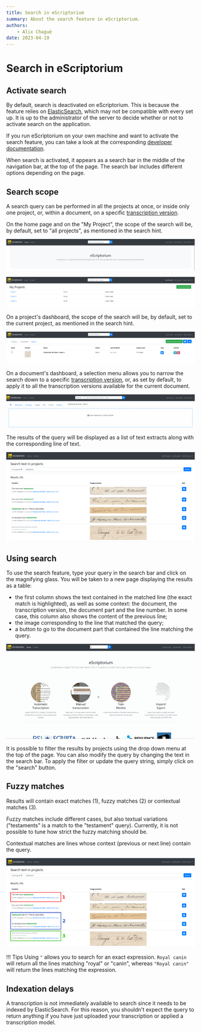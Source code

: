 ```yaml
---
title: Search in eScriptorium
summary: About the search feature in eScriptorium.
authors:
    - Alix Chagué
date: 2023-04-19
---
```


# Search in eScriptorium

## Activate search

By default, search is deactivated on eScriptorium. This is because the feature relies on [ElasticSearch](https://www.elastic.co/fr/elasticsearch/), which may not be compatible with every set up. It is up to the administrator of the server to decide whether or not to activate search on the application.

If you run eScriptorium on your own machine and want to activate the search feature, you can take a look at the corresponding [developer documentation](https://gitlab.com/scripta/escriptorium/-/wikis/Environment-variables#search-with-elasticsearch-).

When search is activated, it appears as a search bar in the middle of the navigation bar, at the top of the page. The search bar includes different options depending on the page.  

## Search scope

A search query can be performed in all the projects at once, or inside only one project, or, within a document, on a specific [transcription version](transcribe.md#transcription-versions).

On the home page and on the "My Project", the scope of the search will be, by default, set to "all projects", as mentioned in the search hint.

![image: Screenshot of the search bar on the homepage](img/search/search_homepage.png "When you are on the homepage, the scope of the search is all the projects.")

![image: Screenshot of the search bar on the projects page](img/search/search_myprojects.png "When you are on the projects page, the scope of the search is all the projects.")

On a project's dashboard, the scope of the search will be, by default, set to the current project, as mentioned in the search hint.

![image: Screenshot of the search bar on the projects page](img/search/search_project2.png "When you are on a project dashboard, the scope of the search is the current project.")

On a document's dashboard, a selection menu allows you to narrow the search down to a specific [transcription version](transcribe.md#transcription-versions), or, as set by default, to apply it to all the transcription versions available for the current document.

![image: Screenshot of the search bar on the projects page](img/search/search_document_tlevels.gif "When you are on a project dashboard, you can select the scope of the query as far as the transcription level is concerned.")

The results of the query will be displayed as a list of text extracts along with the corresponding line of text.  

![image: Screenshot of the search result page](img/search/search_results.png "The results of the query are displayed along with the corresponding image snippet.")

## Using search

To use the search feature, type your query in the search bar and click on the magnifying glass. You will be taken to a new page displaying the results as a table:

- the first column shows the text contained in the matched line (the exact match is highlighted), as well as some context: the document, the transcription version, the document part and the line number. In some case, this column also shows the content of the previous line;
- the image corresponding to the line that matched the query;
- a button to go to the document part that contained the line matching the query.

![image: Starting a query from eScriptorium homepage, using the search bar](img/search/query_from_search_bar.gif "Search can be started from anywhere on the application. The results show the text of the line, the image of the line, the section of the text that matched the query and the corresponding document and transcription version. You can go to the corresponding document from the result page.")

It is possible to filter the results by projects using the drop down menu at the top of the page. You can also modify the query by changing the text in the search bar. To apply the filter or update the query string, simply click on the "search" button.

## Fuzzy matches

Results will contain exact matches (1), fuzzy matches (2) or contextual matches (3).  

Fuzzy matches include different cases, but also textual variations ("testaments" is a match to the "testament" query). Currently, it is not possible to tune how strict the fuzzy matching should be.  

Contextual matches are lines whose context (previous or next line) contain the query.  

![image: Illustration of the different types of results](img/search/search_results_anot.png "The query return exact matches (1), fuzzy matches (2) and contextual matches (3).")

!!! Tips
    Using `"` allows you to search for an exact expression. `Royal canin` will return all the lines matching "royal" or "canin", whereas `"Royal canin"` will return the lines matching the expression.

## Indexation delays

A transcription is not immediately available to search since it needs to be indexed by ElasticSearch. For this reason, you shouldn't expect the query to return anything if you have just uploaded your transcription or applied a transcription model.
